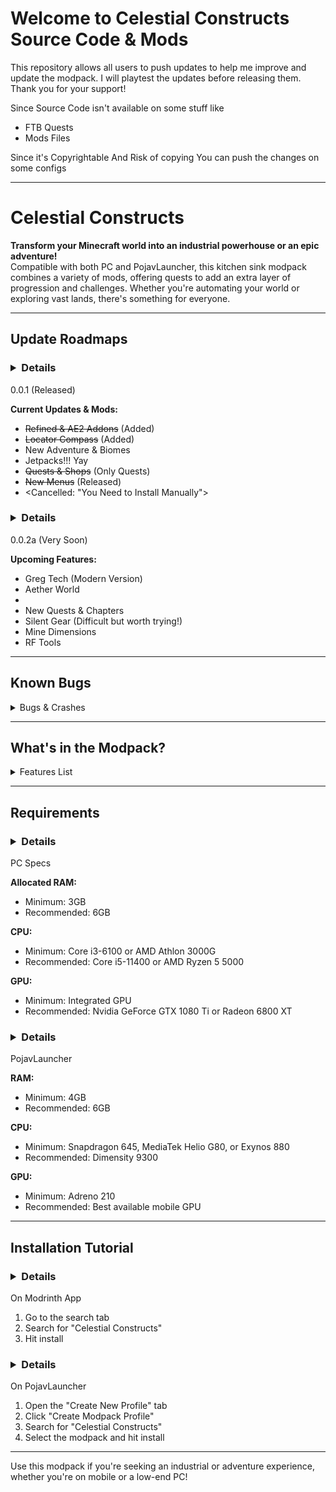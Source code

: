 # Welcome to Celestial Constructs Source Code & Mods

This repository allows all users to push updates to help me improve and update the modpack. I will playtest the updates before releasing them. Thank you for your support!

Since Source Code isn't available on some stuff like

- FTB Quests
- Mods Files

Since it's Copyrightable And Risk of copying You can push the changes on some configs

---

# **Celestial Constructs**

**Transform your Minecraft world into an industrial powerhouse or an epic adventure!**  
Compatible with both PC and PojavLauncher, this kitchen sink modpack combines a variety of mods, offering quests to add an extra layer of progression and challenges. Whether you're automating your world or exploring vast lands, there's something for everyone.

---

## Update Roadmaps

### <details>
<summary>0.0.1 (Released)</summary>

**Current Updates & Mods:**
- ~~Refined & AE2 Addons~~ (Added)
- ~~Locator Compass~~ (Added)
- New Adventure & Biomes
- Jetpacks!!! Yay
- ~~Quests & Shops~~ (Only Quests)
- ~~New Menus~~ (Released)
- <Cancelled: "You Need to Install Manually">

</details>

### <details>
<summary>0.0.2a (Very Soon)</summary>

**Upcoming Features:**
- Greg Tech (Modern Version)
- Aether World
- <Removed Due to Copyright Issue>
- New Quests & Chapters
- Silent Gear (Difficult but worth trying!)
- Mine Dimensions
- RF Tools
  
</details>

---

## Known Bugs

<details>
<summary>Bugs & Crashes</summary>

**Known Bugs:**
- Powah Energy Cell doesn’t connect any cable (Optifine issue)
- Pure Emerald mod’s pickaxe has broken drop rates for Pure Emeralds
- Problems with solar cell power exporting
- GUI lag issues

**Crashes/Breaking Problems:**
- Xaero Minimap random crashes
- Solar Cell mod Java-related problems (now fixed)
- Modern UI crash (PojavLauncher related issue)

</details>

---

## What's in the Modpack?

<details>
<summary>Features List</summary>

- Storage
- Digital Storage
- Factory
- Generators
- Backpacks
- Project E
- Small Adventure
- New Emerald Tools

</details>

---

## Requirements

### <details>
<summary>PC Specs</summary>

**Allocated RAM:**  
- Minimum: 3GB  
- Recommended: 6GB  

**CPU:**  
- Minimum: Core i3-6100 or AMD Athlon 3000G  
- Recommended: Core i5-11400 or AMD Ryzen 5 5000  

**GPU:**  
- Minimum: Integrated GPU  
- Recommended: Nvidia GeForce GTX 1080 Ti or Radeon 6800 XT  

</details>

### <details>
<summary>PojavLauncher</summary>

**RAM:**  
- Minimum: 4GB  
- Recommended: 6GB  

**CPU:**  
- Minimum: Snapdragon 645, MediaTek Helio G80, or Exynos 880  
- Recommended: Dimensity 9300  

**GPU:**  
- Minimum: Adreno 210  
- Recommended: Best available mobile GPU

</details>

---

## Installation Tutorial

### <details>
<summary>On Modrinth App</summary>

1. Go to the search tab  
2. Search for "Celestial Constructs"  
3. Hit install  

</details>

### <details>
<summary>On PojavLauncher</summary>

1. Open the "Create New Profile" tab  
2. Click "Create Modpack Profile"  
3. Search for "Celestial Constructs"  
4. Select the modpack and hit install  

</details>

---

Use this modpack if you're seeking an industrial or adventure experience, whether you're on mobile or a low-end PC!
